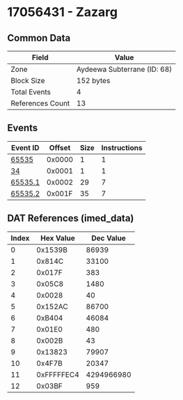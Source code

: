 # 17056431 - Zazarg

## Common Data

| Field            | Value                       |
|------------------|-----------------------------|
| Zone             | Aydeewa Subterrane (ID: 68) |
| Block Size       | 152 bytes                   |
| Total Events     | 4                           |
| References Count | 13                          |

## Events

| Event ID                | Offset   |   Size |   Instructions |
|-------------------------|----------|--------|----------------|
| [65535](./65535.md)     | 0x0000   |      1 |              1 |
| [34](./34.md)           | 0x0001   |      1 |              1 |
| [65535.1](./65535.1.md) | 0x0002   |     29 |              7 |
| [65535.2](./65535.2.md) | 0x001F   |     35 |              7 |

## DAT References (imed_data)

|   Index | Hex Value   |   Dec Value |
|---------|-------------|-------------|
|       0 | 0x1539B     |       86939 |
|       1 | 0x814C      |       33100 |
|       2 | 0x017F      |         383 |
|       3 | 0x05C8      |        1480 |
|       4 | 0x0028      |          40 |
|       5 | 0x152AC     |       86700 |
|       6 | 0xB404      |       46084 |
|       7 | 0x01E0      |         480 |
|       8 | 0x002B      |          43 |
|       9 | 0x13823     |       79907 |
|      10 | 0x4F7B      |       20347 |
|      11 | 0xFFFFFEC4  |  4294966980 |
|      12 | 0x03BF      |         959 |
